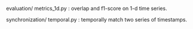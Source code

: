 evaluation/
	metrics_1d.py : overlap and f1-score on 1-d time series.

synchronization/
	temporal.py : temporally match two series of timestamps.

